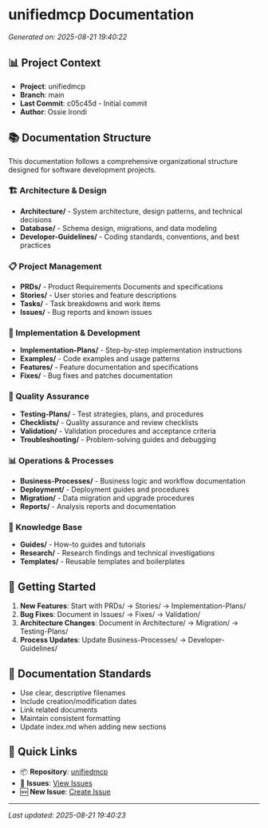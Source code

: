 # unifiedmcp Documentation

*Generated on: 2025-08-21 19:40:22*

## 📊 Project Context

- **Project**: unifiedmcp
- **Branch**: main
- **Last Commit**: c05c45d - Initial commit
- **Author**: Ossie Irondi

## 📚 Documentation Structure

This documentation follows a comprehensive organizational structure designed for software development projects.

### 🏗️ Architecture & Design
- **Architecture/** - System architecture, design patterns, and technical decisions
- **Database/** - Schema design, migrations, and data modeling
- **Developer-Guidelines/** - Coding standards, conventions, and best practices

### 📋 Project Management
- **PRDs/** - Product Requirements Documents and specifications
- **Stories/** - User stories and feature descriptions  
- **Tasks/** - Task breakdowns and work items
- **Issues/** - Bug reports and known issues

### 🔧 Implementation & Development
- **Implementation-Plans/** - Step-by-step implementation instructions
- **Examples/** - Code examples and usage patterns
- **Features/** - Feature documentation and specifications
- **Fixes/** - Bug fixes and patches documentation

### 🧪 Quality Assurance
- **Testing-Plans/** - Test strategies, plans, and procedures
- **Checklists/** - Quality assurance and review checklists
- **Validation/** - Validation procedures and acceptance criteria
- **Troubleshooting/** - Problem-solving guides and debugging

### 📊 Operations & Processes
- **Business-Processes/** - Business logic and workflow documentation
- **Deployment/** - Deployment guides and procedures
- **Migration/** - Data migration and upgrade procedures
- **Reports/** - Analysis reports and documentation

### 📖 Knowledge Base
- **Guides/** - How-to guides and tutorials
- **Research/** - Research findings and technical investigations
- **Templates/** - Reusable templates and boilerplates

## 🚀 Getting Started

1. **New Features**: Start with PRDs/ → Stories/ → Implementation-Plans/
2. **Bug Fixes**: Document in Issues/ → Fixes/ → Validation/
3. **Architecture Changes**: Document in Architecture/ → Migration/ → Testing-Plans/
4. **Process Updates**: Update Business-Processes/ → Developer-Guidelines/

## 📝 Documentation Standards

- Use clear, descriptive filenames
- Include creation/modification dates
- Link related documents
- Maintain consistent formatting
- Update index.md when adding new sections

## 🔗 Quick Links

- 📦 **Repository**: [unifiedmcp](https://github.com/AojdevStudio/unifiedmcp)
- 🐛 **Issues**: [View Issues](https://github.com/AojdevStudio/unifiedmcp/issues)
- 🆕 **New Issue**: [Create Issue](https://github.com/AojdevStudio/unifiedmcp/issues/new)

---
*Last updated: 2025-08-21 19:40:23*
